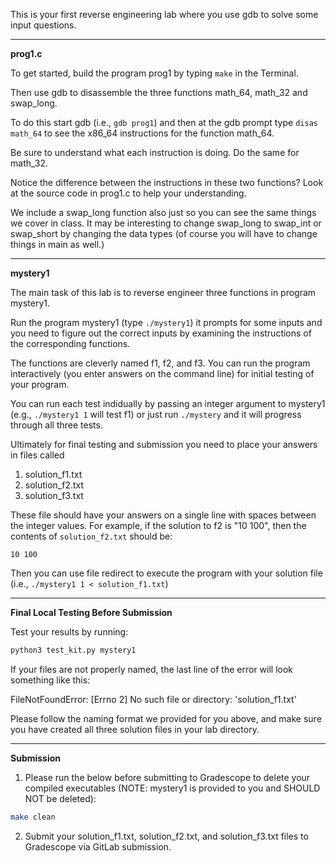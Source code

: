 This is your first reverse engineering lab where you use gdb to solve some input questions.

***

**prog1.c**

To get started, build the program prog1 by typing `make` in the Terminal.

Then use gdb to disassemble the three functions math_64, math_32 and swap_long.

To do this start gdb (i.e., `gdb prog1`) and then at the gdb prompt type `disas math_64` to see the x86_64 instructions for the function math_64. 

Be sure to understand what each instruction is doing. 
Do the same for math_32.  

Notice the difference between the instructions in these two functions? Look at the source code in prog1.c to help 
your understanding.

We include a swap_long function also just so you can see the same things we cover in class.
It may be interesting to change swap_long to swap_int or swap_short by changing the data types
(of course you will have to change things in main as well.)

***
**mystery1**

The main task of this lab is to reverse engineer three functions in program mystery1.

Run the program mystery1 (type `./mystery1`) it prompts for some inputs and you need to figure out the
correct inputs by examining the instructions of the corresponding functions.  

The functions are cleverly named f1, f2, and f3.  You can run the program interactively (you enter answers on the command line) for initial testing of your program.  

You can run each test indidually by passing an integer 
argument to mystery1 (e.g., `./mystery1 1` will test f1) or just run `./mystery` and it will progress
through all three tests.

Ultimately for final testing and submission you need to 
place your answers in files called 

1. solution_f1.txt
2. solution_f2.txt
3. solution_f3.txt

These file should have your answers on a single line with spaces between the integer values. 
For example, if the solution to f2 is "10 100", then the contents of `solution_f2.txt` should be:
```text
10 100
```

Then you can use file redirect to execute the program with your solution file (i.e., `./mystery1 1 < solution_f1.txt`)

***

**Final Local Testing Before Submission** 

Test your results by running:

```bash
python3 test_kit.py mystery1
```

If your files are not properly named, the last line of the error will look something like this:

FileNotFoundError: [Errno 2] No such file or directory: 'solution_f1.txt'

Please follow the naming format we provided for you above, and make sure you have created all three solution files in your lab directory.

***

**Submission**

1. Please run the below before submitting to Gradescope to delete your compiled executables (NOTE: mystery1 is provided to you and SHOULD NOT be deleted):
```bash
make clean
```

2. Submit your solution_f1.txt, solution_f2.txt, and solution_f3.txt files to Gradescope via GitLab submission.
